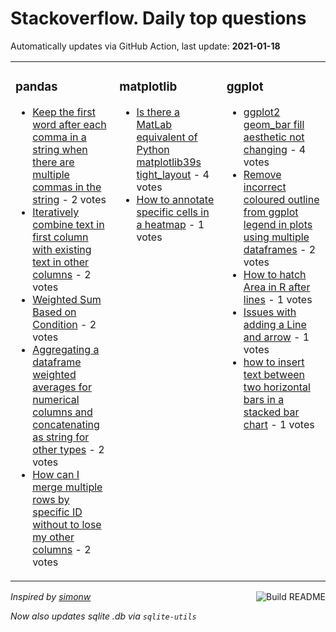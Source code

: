 # Stackoverflow. Daily top questions 

Automatically updates via GitHub Action, last update: **<!-- date starts -->2021-01-18<!-- date ends -->**


<table><tr><td valign="top" width="33%">

### pandas
<!-- pandas starts -->
* [Keep the first word after each comma in a string when there are multiple commas in the string](https://stackoverflow.com/questions/65781792/keep-the-first-word-after-each-comma-in-a-string-when-there-are-multiple-commas) - 2 votes
* [Iteratively combine text in first column with existing text in other columns](https://stackoverflow.com/questions/65769014/iteratively-combine-text-in-first-column-with-existing-text-in-other-columns) - 2 votes
* [Weighted Sum Based on Condition](https://stackoverflow.com/questions/65781668/weighted-sum-based-on-condition) - 2 votes
* [Aggregating a dataframe weighted averages for numerical columns and concatenating as string for other types](https://stackoverflow.com/questions/65768564/aggregating-a-dataframe-weighted-averages-for-numerical-columns-and-concatenati) - 2 votes
* [How can I merge multiple rows by specific ID without to lose my other columns](https://stackoverflow.com/questions/65780366/how-can-i-merge-multiple-rows-by-specific-id-without-to-lose-my-other-columns) - 2 votes
<!-- pandas ends -->
</td><td valign="top" width="34%">


### matplotlib
<!-- matplotlib starts -->
* [Is there a MatLab equivalent of Python matplotlib39s tight_layout](https://stackoverflow.com/questions/65771504/is-there-a-matlab-equivalent-of-python-matplotlibs-tight-layout) - 4 votes
* [How to annotate specific cells in a heatmap](https://stackoverflow.com/questions/65771213/how-to-annotate-specific-cells-in-a-heatmap) - 1 votes
<!-- matplotlib ends -->
</td><td valign="top" width="34%">


### ggplot
<!-- ggplot2 starts -->
* [ggplot2 geom_bar fill aesthetic not changing](https://stackoverflow.com/questions/65767429/ggplot2-geom-bar-fill-aesthetic-not-changing) - 4 votes
* [Remove incorrect coloured outline from ggplot legend in plots using multiple dataframes](https://stackoverflow.com/questions/65767760/remove-incorrect-coloured-outline-from-ggplot-legend-in-plots-using-multiple-dat) - 2 votes
* [How to hatch Area in R after lines](https://stackoverflow.com/questions/65776234/how-to-hatch-area-in-r-after-lines) - 1 votes
* [Issues with adding a Line and arrow](https://stackoverflow.com/questions/65773393/issues-with-adding-a-line-and-arrow) - 1 votes
* [how to insert text between two horizontal bars in a stacked bar chart](https://stackoverflow.com/questions/65775076/how-to-insert-text-between-two-horizontal-bars-in-a-stacked-bar-chart) - 1 votes
<!-- ggplot2 ends -->
</td></tr></table>

<a href="https://github.com/hp0404/hp0404/actions"><img src="https://github.com/hp0404/hp0404/workflows/Build%20README/badge.svg" align="right" alt="Build README"></a> <p>*Inspired by  [simonw](https://github.com/simonw/simonw)*</p> <p> *Now also updates sqlite .db via `sqlite-utils`* </p>
